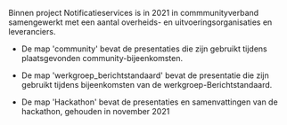Binnen project Notificatieservices is in 2021 in commmunityverband samengewerkt met een aantal overheids- en uitvoeringsorganisaties en leveranciers. 

- De map 'community' bevat de presentaties die zijn gebruikt tijdens plaatsgevonden community-bijeenkomsten.

- De map 'werkgroep_berichtstandaard' bevat de presentatie die zijn gebruikt tijdens bijeenkomsten van de werkgroep-Berichtstandaard. 

- De map 'Hackathon' bevat de presentaties en samenvattingen van de hackathon, gehouden in november 2021

